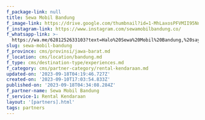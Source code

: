 ```yaml
---
f_package-link: null
title: Sewa Mobil Bandung
f_image-link: https://drive.google.com/thumbnail?id=1-MhLaxosPFVMII95NnAwcEvdvqyaLhSf
f_instagram-link: https://www.instagram.com/sewamobilbandung.co/
f_whatsapp-link: >-
  https://wa.me/6281252633103?text=Halo%20Sewa%20Mobil%20Bandung,%20saya%20dapat%20info%20dari%20@loocale.id%20dan%20punya%20pertanyaan
slug: sewa-mobil-bandung
f_province: cms/provinsi/jawa-barat.md
f_location: cms/location/bandung.md
f_type: cms/destination-type/experiences.md
f_category: cms/partner-category/rental-kendaraan.md
updated-on: '2023-09-18T04:19:46.727Z'
created-on: '2023-09-10T17:03:54.833Z'
published-on: '2023-09-18T04:34:08.284Z'
f_partner-name: Sewa Mobil Bandung
f_service-1: Rental Kendaraan
layout: '[partners].html'
tags: partners
---
```



